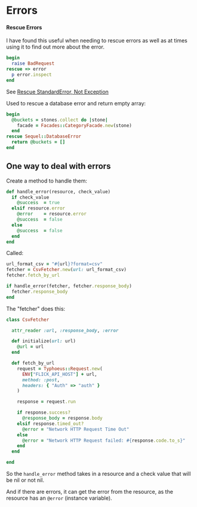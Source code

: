 # Errors

#### Rescue Errors
I have found this useful when needing to rescue errors as well as at times using it to find out more about the error.

```ruby
begin
  raise BadRequest
rescue => error
  p error.inspect
end
```
See [Rescue StandardError, Not Exception](https://robots.thoughtbot.com/rescue-standarderror-not-exception)

Used to rescue a database error and return empty array:

```ruby
begin
  @buckets = stones.collect do |stone|
    facade = Facades::CategoryFacade.new(stone)
  end
rescue Sequel::DatabaseError
  return @buckets = []
end
```

## One way to deal with errors

Create a method to handle them:

```ruby
def handle_error(resource, check_value)
  if check_value
    @success  = true
  elsif resource.error
    @error    = resource.error
    @success  = false
  else
    @success  = false
  end
end
```

Called:

```ruby
url_format_csv = "#{url}?format=csv"
fetcher = CsvFetcher.new(url: url_format_csv)
fetcher.fetch_by_url

if handle_error(fetcher, fetcher.response_body)
  fetcher.response_body
end
```

The "fetcher" does this:

```ruby
class CsvFetcher

  attr_reader :url, :response_body, :error

  def initialize(url: url)
    @url = url
  end

  def fetch_by_url
    request = Typhoeus::Request.new(
      ENV["FLICK_API_HOST"] + url,
      method: :post,
      headers: { "Auth" => "auth" }
    )

    response = request.run

    if response.success?
      @response_body = response.body
    elsif response.timed_out?
      @error = "Network HTTP Request Time Out"
    else
      @error = "Network HTTP Request failed: #{response.code.to_s}"
    end
  end

end
```

So the `handle_error` method takes in a resource and a check value that will be nil or not nil.

And if there are errors, it can get the error from the resource, as the resource has an `@error` (instance variable).
